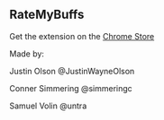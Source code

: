 ## RateMyBuffs

Get the extension on the <a href="https://chrome.google.com/webstore/detail/ratemybuffs/acmpjoojinfcfpamnhnmkmpfipmagige?hl=en-US">Chrome Store</a>

Made by:  

Justin Olson @JustinWayneOlson  

Conner Simmering @simmeringc  

Samuel Volin @untra  

